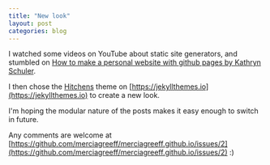 ```yaml
---
title: "New look"
layout: post
categories: blog
---
```


I watched some videos on YouTube about static site generators, and stumbled on [How to make a personal website with github pages by Kathryn Schuler](https://www.youtube.com/watch?v=qZsgPgGdOzQ).

I then chose the [Hitchens](https://jekyllthemes.io/theme/hitchens) theme on [https://jekyllthemes.io](https://jekyllthemes.io) to create a new look.

I'm hoping the modular nature of the posts makes it easy enough to switch in future.

Any comments are welcome at [https://github.com/merciagreeff/merciagreeff.github.io/issues/2](https://github.com/merciagreeff/merciagreeff.github.io/issues/2) :)
